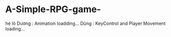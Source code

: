 # A-Simple-RPG-game-
hé lô
Dương : Animation loadding...
Dũng : KeyControl and Player Movement loading...
